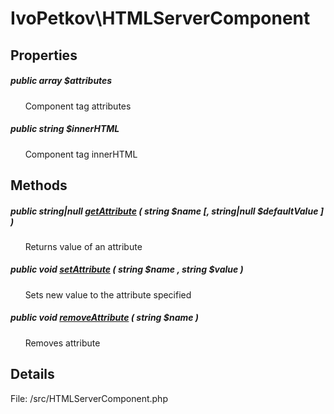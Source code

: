 # IvoPetkov\HTMLServerComponent

## Properties

##### public array $attributes

&nbsp;&nbsp;&nbsp;&nbsp;&nbsp;&nbsp;Component tag attributes

##### public string $innerHTML

&nbsp;&nbsp;&nbsp;&nbsp;&nbsp;&nbsp;Component tag innerHTML

## Methods

##### public string|null [getAttribute](ivopetkov.htmlservercomponent.getattribute.method.md) ( string $name [, string|null $defaultValue ] )

&nbsp;&nbsp;&nbsp;&nbsp;&nbsp;&nbsp;Returns value of an attribute

##### public void [setAttribute](ivopetkov.htmlservercomponent.setattribute.method.md) ( string $name , string $value )

&nbsp;&nbsp;&nbsp;&nbsp;&nbsp;&nbsp;Sets new value to the attribute specified

##### public void [removeAttribute](ivopetkov.htmlservercomponent.removeattribute.method.md) ( string $name )

&nbsp;&nbsp;&nbsp;&nbsp;&nbsp;&nbsp;Removes attribute

## Details

File: /src/HTMLServerComponent.php

